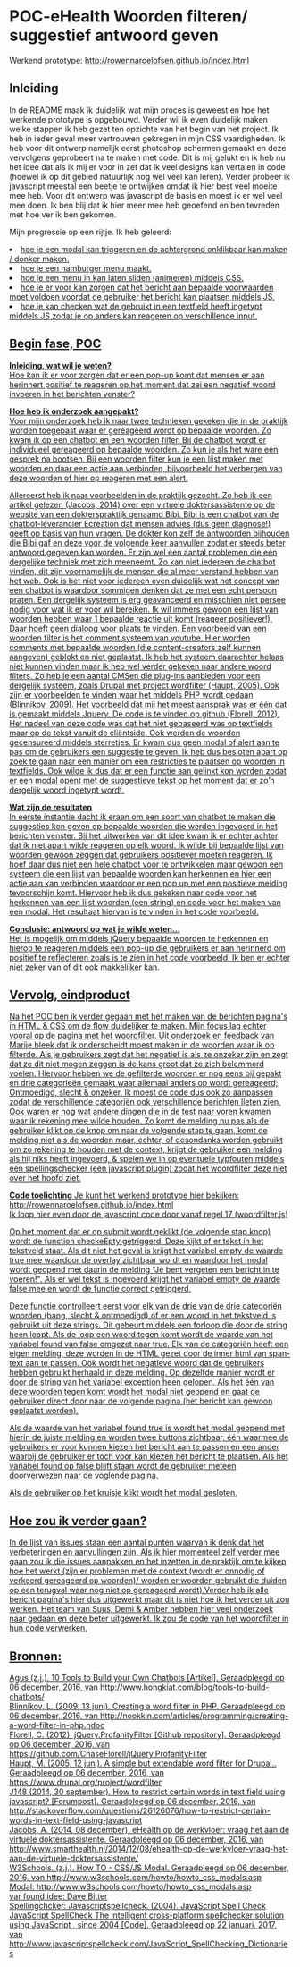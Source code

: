 # POC-eHealth Woorden filteren/ suggestief antwoord geven
Werkend prototype: http://rowennaroelofsen.github.io/index.html


<h2>Inleiding</h2>
In de README maak ik duidelijk wat mijn proces is geweest en hoe het werkende prototype is opgebouwd. Verder wil ik even duidelijk maken welke stappen ik heb gezet ten opzichte van het begin van het project. Ik heb in ieder geval meer vertrouwen gekregen in mijn CSS vaardigheden. Ik heb voor dit ontwerp namelijk eerst photoshop schermen gemaakt en deze vervolgens geprobeert na te maken met code. Dit is mij gelukt en ik heb nu het idee dat als ik mij er voor in zet dat ik veel designs kan vertalen in code (hoewel ik op dit gebied natuurlijk nog wel veel kan leren). Verder probeer ik javascript meestal een beetje te ontwijken omdat ik hier best veel moeite mee heb. Voor dit ontwerp was javascript de basis en moest ik er wel veel mee doen. Ik ben blij dat ik hier meer mee heb geoefend en ben tevreden met hoe ver ik ben gekomen. 

Mijn progressie op een rijtje. Ik heb geleerd: <br>
<u>
<li>hoe je een modal kan triggeren en de achtergrond onklikbaar kan maken / donker maken.</li>
<li>hoe je een hamburger menu maakt.</li>
<li>hoe je een menu in kan laten sliden (animeren) middels CSS.</li>
<li>hoe je er voor kan zorgen dat het bericht aan bepaalde voorwaarden moet voldoen voordat de gebruiker het bericht kan plaatsen middels JS.</li>
<li>hoe je kan checken wat de gebruikt in een textfield heeft ingetypt middels JS zodat je op anders kan reageren op verschillende input.</li>

<h2>Begin fase, POC</h2>
<b>Inleiding, wat wil je weten?</b><br>
Hoe kan ik er voor zorgen dat er een pop-up komt dat mensen er aan herinnert positief te reageren op het moment dat zei een negatief woord invoeren in het berichten venster? 

<b>Hoe heb ik onderzoek aangepakt?</b><br>
Voor mijn onderzoek heb ik naar twee technieken gekeken die in de praktijk worden toegepast waar er gereageerd wordt op bepaalde woorden. Zo kwam ik op een chatbot en een woorden filter. Bij de chatbot wordt er individueel gereageerd op bepaalde woorden. Zo kun je als het ware een gesprek na bootsen. Bij een woorden filter kun je een lijst maken met woorden en daar een actie aan verbinden, bijvoorbeeld het verbergen van deze woorden of hier op reageren met een alert. 

Allereerst heb ik naar voorbeelden in de praktijk gezocht. Zo heb ik een artikel gelezen (Jacobs, 2014) over een virtuele doktersassistente op de website van een dokterspraktijk genaamd Bibi. Bibi is een chatbot van de chatbot-leverancier Ecreation dat mensen advies (dus geen diagnose!) geeft op basis van hun vragen. De dokter kon zelf de antwoorden bijhouden die Bibi gaf en deze voor de volgende keer aanvullen zodat er steeds beter antwoord gegeven kan worden. Er zijn wel een aantal problemen die een dergelijke techniek met zich meeneemt. Zo kan niet iedereen de chatbot vinden, dit zijn voornamelijk de mensen die al meer verstand hebben van het web. Ook is het niet voor iedereen even duidelijk wat het concept van een chatbot is waardoor sommigen denken dat ze met een echt persoon praten. Een dergelijk systeem is erg geavanceerd en misschien niet persee nodig voor wat ik er voor wil bereiken. Ik wil immers gewoon een lijst van woorden hebben waar 1 bepaalde reactie uit komt (reageer positiever!). Daar hoeft geen dialoog voor plaats te vinden. Een voorbeeld van een woorden filter is het comment systeem van youtube. Hier worden comments met bepaalde woorden (die content-creators zelf kunnen aangeven) geblokt en niet geplaatst. Ik heb het systeem daarachter helaas niet kunnen vinden maar ik heb wel verder gekeken naar andere woord filters. Zo heb je een aantal CMSen die plug-ins aanbieden voor een dergelijk systeem, zoals Drupal met project wordfilter (Haupt, 2005). Ook zijn er voorbeelden te vinden waar het middels PHP wordt gedaan (Blinnikov, 2009). Het voorbeeld dat mij het meest aansprak was er één dat is gemaakt middels Jquery. De code is te vinden op github (Florell, 2012). Het nadeel van deze code was dat het niet gebaseerd was op textfields maar op de tekst vanuit de cliëntside. Ook werden de woorden gecensureerd middels sterretjes. Er kwam dus geen modal of alert aan te pas om de gebruikers een suggestie te geven. Ik heb dus besloten apart op zoek te gaan naar een manier om een restricties te plaatsen op woorden in textfields. Ook wilde ik dus dat er een functie aan gelinkt kon worden zodat er een modal opent met de suggestieve tekst op het moment dat er zo’n dergelijk woord ingetypt wordt. 

<b>Wat zijn de resultaten</b><br>
In eerste instantie dacht ik eraan om een soort van chatbot te maken die suggesties kon geven op bepaalde woorden die werden ingevoerd in het berichten venster. Bij het uitwerken van dit idee kwam ik er echter achter dat ik niet apart wilde reageren op elk woord. Ik wilde bij bepaalde lijst van woorden gewoon zeggen dat gebruikers positiever moeten reageren. Ik hoef daar dus niet een hele chatbot voor te ontwikkelen maar gewoon een systeem die een lijst van bepaalde woorden kan herkennen en hier een actie aan kan verbinden waardoor er een pop up met een positieve melding tevoorschijn komt. Hiervoor heb ik dus gekeken naar code voor het herkennen van een lijst woorden (een string) en code voor het maken van een modal. Het resultaat hiervan is te vinden in het code voorbeeld. 

<b>Conclusie: antwoord op wat je wilde weten…</b><br>
Het is mogelijk om middels jQuery bepaalde woorden te herkennen en hierop te reageren middels een pop-up die gebruikers er aan herinnerd om positief te reflecteren zoals is te zien in het code voorbeeld. Ik ben er echter niet zeker van of dit ook makkelijker kan.

<h2>Vervolg, eindproduct</h2>
Na het POC ben ik verder gegaan met het maken van de berichten pagina's in HTML & CSS om de flow duidelijker te maken. Mijn focus lag echter vooral op de pagina met het woordfilter. Uit onderzoek en feedback van Marije bleek dat ik onderscheidt moest maken in de woorden waar ik op filterde. Als je gebruikers zegt dat het negatief is als ze onzeker zijn en zegt dat ze dit niet mogen zeggen is de kans groot dat ze zich belemmerd voelen. Hiervoor hebben we de gefilterde woorden er nog eens bij gepakt en drie categorieën gemaakt waar allemaal anders op wordt gereageerd; Ontmoedigd, slecht & onzeker. Ik moest de code dus ook zo aanpassen zodat de verschillende categoriën ook verschillende berichten lieten zien. Ook waren er nog wat andere dingen die in de test naar voren kwamen waar ik rekening mee wilde houden. Zo komt de melding nu pas als de gebruiker klikt op de knop om naar de volgende stap te gaan, komt de melding niet als de woorden maar, echter, of desondanks worden gebruikt om zo rekening te houden met de context, krijgt de gebruiker een melding als hij niks heeft ingevoerd, & spelen we in op eventuele typfouten middels een spellingschecker (een javascript plugin) zodat het woordfilter deze niet over het hoofd ziet.

<b>Code toelichting</b>
Je kunt het werkend prototype hier bekijken: http://rowennaroelofsen.github.io/index.html<br>
Ik loop hier even door de javascript code door vanaf regel 17 (woordfilter.js)<br>

Op het moment dat er op submit wordt geklikt (de volgende stap knop) wordt de function checkeEpty getriggerd. Deze kijkt of er tekst in het tekstveld staat. Als dit niet het geval is krijgt het variabel empty de waarde true mee waardoor de overlay zichtbaar wordt en waardoor het modal wordt geopend met daarin de melding "Je bent vergeten een bericht in te voeren!". Als er wel tekst is ingevoerd krijgt het variabel empty de waarde false mee en wordt de functie correct getriggerd.<br>

Deze functie controlleert eerst voor elk van de drie van de drie categoriën woorden (bang, slecht & ontmoedigd) of er een woord in het tekstveld is gebruikt uit deze strings. Dit gebeurt middels een forloop die door de string heen loopt. Als de loop een woord tegen komt wordt de waarde van het variabel found van false omgezet naar true. Elk van de categoriën heeft een eigen melding, deze worden in de HTML gezet door de inner html van span-text aan te passen. Ook wordt het negatieve woord dat de gebruikers hebben gebruikt herhaald in deze melding. Op dezelfde manier wordt er door de string van het variabel exception heen gelopen. Als het één van deze woorden tegen komt wordt het modal niet geopend en gaat de gebruiker direct door naar de volgende pagina (het bericht kan gewoon geplaatst worden).<br>

Als de waarde van het variabel found true is wordt het modal geopend met hierin de juiste melding en worden twee buttons zichtbaar, één waarmee de gebruikers er voor kunnen kiezen het bericht aan te passen en een ander waarbij de gebruiker er toch voor kan kiezen het bericht te plaatsen. Als het variabel found op false blijft staan wordt de gebruiker meteen doorverwezen naar de voglende pagina.<br> 

Als de gebruiker op het kruisje klikt wordt het modal gesloten.<br>

<h2>Hoe zou ik verder gaan?</h2>
In de lijst van issues staan een aantal punten waarvan ik denk dat het verbeteringen en aanvullingen zijn. Als ik hier momenteel zelf verder mee gaan zou ik die issues aanpakken en het inzetten in de praktijk om te kijken hoe het werkt (zijn er problemen met de context (wordt er onnodig of verkeerd gereageerd op woorden)/ worden er woorden gebruikt die duiden op een terugval waar nog niet op gereageerd wordt).Verder heb ik alle bericht pagina's hier dus uitgewerkt maar dit is niet hoe ik het verder uit zou werken. Het team van Suus, Demi & Amber hebben hier veel onderzoek naar gedaan en deze beter uitgewerkt. Ik zou de code van het woordfilter in hun code verwerken.<br>


<h2>Bronnen:</h2>
Agus (z.j.). 10 Tools to Build your Own Chatbots [Artikel]. Geraadpleegd op 06 december, 2016, van http://www.hongkiat.com/blog/tools-to-build-chatbots/<br>
Blinnikov, L. (2009, 13 juni). Creating a word filter in PHP. Geraadpleegd op 06 december, 2016, van http://nookkin.com/articles/programming/creating-a-word-filter-in-php.ndoc<br>
Florell, C. (2012). jQuery.ProfanityFilter [Github repository]. Geraadpleegd op 06 december, 2016, van https://github.com/ChaseFlorell/jQuery.ProfanityFilter<br>
Haupt, M. (2005, 12 juni). A simple but extendable word filter for Drupal.. Geraadpleegd op 06 december, 2016, van https://www.drupal.org/project/wordfilter<br>
J148 (2014, 30 september). How to restrict certain words in text field using javascript? [Forumpost]. Geraadpleegd op 06 december, 2016, van http://stackoverflow.com/questions/26126076/how-to-restrict-certain-words-in-text-field-using-javascript<br>
Jacobs, A. (2014, 08 december). eHealth op de werkvloer: vraag het aan de virtuele doktersassistente. Geraadpleegd op 06 december, 2016, van http://www.smarthealth.nl/2014/12/08/ehealth-op-de-werkvloer-vraag-het-aan-de-virtuele-doktersassistente/<br>
W3Schools. (z.j.). How TO - CSS/JS Modal. Geraadpleegd op 06 december, 2016, van http://www.w3schools.com/howto/howto_css_modals.asp<br>
Modal: http://www.w3schools.com/howto/howto_css_modals.asp<br>
var found idee: Dave Bitter<br>
Spellingchcker: Javascriptspellcheck. (2004). JavaScript Spell Check JavaScript SpellCheck The intelligent cross-platform spellchecker solution using JavaScript , since 2004 [Code]. Geraadpleegd op 22 januari, 2017, van http://www.javascriptspellcheck.com/JavaScript_SpellChecking_Dictionaries



